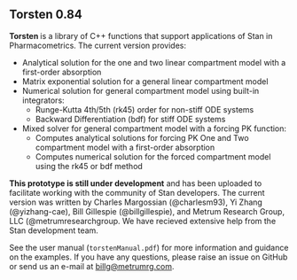 Torsten 0.84
------------

<b> Torsten </b> is a library of C++ functions that support applications of Stan in Pharmacometrics. The current version provides:
* Analytical solution for the one and two linear compartment model with a first-order absorption
* Matrix exponential solution for a general linear compartment model
* Numerical solution for general compartment model using built-in integrators:
  * Runge-Kutta 4th/5th (rk45) order for non-stiff ODE systems
  * Backward Differentiation (bdf) for stiff ODE systems
* Mixed solver for general compartment model with a forcing PK function:
  * Computes analytical solutions for forcing PK One and Two compartment model with a first-order absorption
  * Computes numerical solution for the forced compartment model using the rk45 or bdf method
  
__This prototype is still under development__ and has been uploaded to
facilitate working with the community of Stan developers. The current
version was written by Charles Margossian (@charlesm93), Yi Zhang
(@yizhang-cae), Bill Gillespie (@billgillespie), and Metrum Research
Group, LLC (@metrumresearchgroup. We have recieved extensive help from the Stan development team.

See the user manual (`torstenManual.pdf`) for more
information and guidance on the examples. If you have any
questions, please raise an issue on GitHub or send us an
e-mail at billg@metrumrg.com. 

